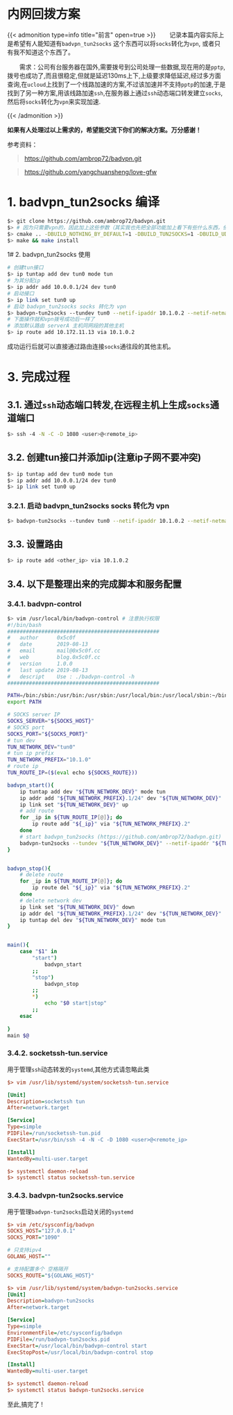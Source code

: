 # 内网回拨方案


{{< admonition type=info title="前言" open=true >}}
&emsp;&emsp;记录本篇内容实际上是希望有人能知道有`badvpn_tun2socks` 这个东西可以将`socks`转化为`vpn`, 或者只有我不知道这个东西了。  

&emsp;&emsp;需求：公司有台服务器在国外,需要拨号到公司处理一些数据,现在用的是`pptp`,拨号也成功了,而且很稳定,但就是延迟130ms上下,上级要求降低延迟,经过多方面查询,在`ucloud`上找到了一个线路加速的方案,不过该加速并不支持`pptp`的加速,于是找到了另一种方案,用该线路加速`ssh`,在服务器上通过`ssh`动态端口转发建立`socks`,然后将`socks`转化为`vpn`来实现加速.   

{{< /admonition >}}


**如果有人处理过以上需求的，希望能交流下你们的解决方案。万分感谢！**  

参考资料： 

> https://github.com/ambrop72/badvpn.git  

> https://github.com/yangchuansheng/love-gfw


# 1. badvpn_tun2socks 编译 
```bash
$> git clone https://github.com/ambrop72/badvpn.git 
$> # 因为只需要vpn的，因此加上这些参数（其实我也先把全部功能加上看下有些什么东西，但是我编译不过去！），详细文档可以参看github的文档 
$> cmake .. -DBUILD_NOTHING_BY_DEFAULT=1 -DBUILD_TUN2SOCKS=1 -DBUILD_UDPGW=1
$> make && make install 
```
1# 2. badvpn_tun2socks 使用 
```bash
# 创建tun接口
$> ip tuntap add dev tun0 mode tun
# 为其分配ip 
$> ip addr add 10.0.0.1/24 dev tun0
# 启动接口 
$> ip link set tun0 up
# 启动 badvpn_tun2socks socks 转化为 vpn
$> badvpn-tun2socks --tundev tun0 --netif-ipaddr 10.1.0.2 --netif-netmask 255.255.255.0 --socks-server-addr "127.0.0.1:1080"
# 下面操作就和vpn拨号成功后一样了 
# 添加默认路由 serverA 主机同网段的其他主机 
$> ip route add 10.172.11.13 via 10.1.0.2
```
成功运行后就可以直接通过路由连接`socks`通往段的其他主机。

# 3. 完成过程 
## 3.1. 通过`ssh`动态端口转发,在远程主机上生成`socks`通道端口 
```bash
$> ssh -4 -N -C -D 1080 <user>@<remote_ip>
```

## 3.2. 创建tun接口并添加ip(注意ip子网不要冲突) 
```bash
$> ip tuntap add dev tun0 mode tun
$> ip addr add 10.0.0.1/24 dev tun0
$> ip link set tun0 up
```

### 3.2.1. 启动 badvpn_tun2socks socks 转化为 vpn 
```bash
$> badvpn-tun2socks --tundev tun0 --netif-ipaddr 10.1.0.2 --netif-netmask 255.255.255.0 --socks-server-addr "127.0.0.1:1080"
```

## 3.3. 设置路由 
```bash
$> ip route add <other_ip> via 10.1.0.2
```
## 3.4. 以下是整理出来的完成脚本和服务配置
### 3.4.1. badvpn-control 
```bash
$> vim /usr/local/bin/badvpn-control # 注意执行权限 
#!/bin/bash
################################################# 
#   author      0x5c0f 
#   date        2019-08-13 
#   email       mail@0x5c0f.cc 
#   web         blog.0x5c0f.cc 
#   version     1.0.0
#   last update 2019-08-13
#   descript    Use : ./badvpn-control -h
################################################# 

PATH=/bin:/sbin:/usr/bin:/usr/sbin:/usr/local/bin:/usr/local/sbin:~/bin
export PATH

# SOCKS server IP 
SOCKS_SERVER="${SOCKS_HOST}"
# SOCKS port
SOCKS_PORT="${SOCKS_PORT}"
# tun dev 
TUN_NETWORK_DEV="tun0"
# tun ip prefix 
TUN_NETWORK_PREFIX="10.1.0"
# route ip
TUN_ROUTE_IP=($(eval echo ${SOCKS_ROUTE}))

badvpn_start(){
    ip tuntap add dev "${TUN_NETWORK_DEV}" mode tun
    ip addr add "${TUN_NETWORK_PREFIX}.1/24" dev "${TUN_NETWORK_DEV}"
    ip link set "${TUN_NETWORK_DEV}" up
    # add route 
    for _ip in ${TUN_ROUTE_IP[@]}; do
        ip route add "${_ip}" via "${TUN_NETWORK_PREFIX}.2"
    done
    # start badvpn_tun2socks (https://github.com/ambrop72/badvpn.git)
    badvpn-tun2socks --tundev "${TUN_NETWORK_DEV}" --netif-ipaddr "${TUN_NETWORK_PREFIX}.2" --netif-netmask 255.255.255.0 --socks-server-addr "${SOCKS_SERVER}:${SOCKS_PORT}"
}


badvpn_stop(){
    # delete route 
    for _ip in ${TUN_ROUTE_IP[@]}; do
        ip route del "${_ip}" via "${TUN_NETWORK_PREFIX}.2"
    done
    # delete network dev 
    ip link set "${TUN_NETWORK_DEV}" down
    ip addr del "${TUN_NETWORK_PREFIX}.1/24" dev "${TUN_NETWORK_DEV}"
    ip tuntap del dev "${TUN_NETWORK_DEV}" mode tun
}


main(){
    case "$1" in
        "start") 
            badvpn_start
        ;;
        "stop")
            badvpn_stop
        ;;
        *) 
            echo "$0 start|stop"
        ;;
    esac
    
}
main $@ 
```

### 3.4.2. socketssh-tun.service
用于管理`ssh`动态转发的`systemd`,其他方式请忽略此类 
```ini
$> vim /usr/lib/systemd/system/socketssh-tun.service

[Unit]
Description=socketssh tun
After=network.target

[Service]
Type=simple
PIDFile=/run/socketssh-tun.pid
ExecStart=/usr/bin/ssh -4 -N -C -D 1080 <user>@<remote_ip>

[Install]
WantedBy=multi-user.target

$> systemctl daemon-reload 
$> systemctl status socketssh-tun.service
```

### 3.4.3. badvpn-tun2socks.service
用于管理`badvpn-tun2socks`启动关闭的`systemd`  
```ini
$> vim /etc/sysconfig/badvpn
SOCKS_HOST="127.0.0.1"
SOCKS_PORT="1090"

# 只支持ipv4 
GOLANG_HOST=""

# 支持配置多个 空格隔开   
SOCKS_ROUTE="${GOLANG_HOST}"

$> vim /usr/lib/systemd/system/badvpn-tun2socks.service
[Unit]
Description=badvpn-tun2socks
After=network.target

[Service]
Type=simple
EnvironmentFile=/etc/sysconfig/badvpn
PIDFile=/run/badvpn-tun2socks.pid
ExecStart=/usr/local/bin/badvpn-control start
ExecStopPost=/usr/local/bin/badvpn-control stop

[Install]
WantedBy=multi-user.target

$> systemctl daemon-reload 
$> systemctl status badvpn-tun2socks.service
```

至此,搞完了 !

